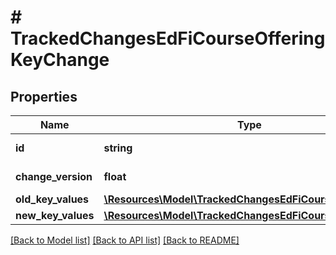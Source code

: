 # # TrackedChangesEdFiCourseOfferingKeyChange

## Properties

Name | Type | Description | Notes
------------ | ------------- | ------------- | -------------
**id** | **string** | Resource identifier | [optional]
**change_version** | **float** | Change version | [optional]
**old_key_values** | [**\Resources\Model\TrackedChangesEdFiCourseOfferingKey**](TrackedChangesEdFiCourseOfferingKey.md) |  | [optional]
**new_key_values** | [**\Resources\Model\TrackedChangesEdFiCourseOfferingKey**](TrackedChangesEdFiCourseOfferingKey.md) |  | [optional]

[[Back to Model list]](../../README.md#models) [[Back to API list]](../../README.md#endpoints) [[Back to README]](../../README.md)
